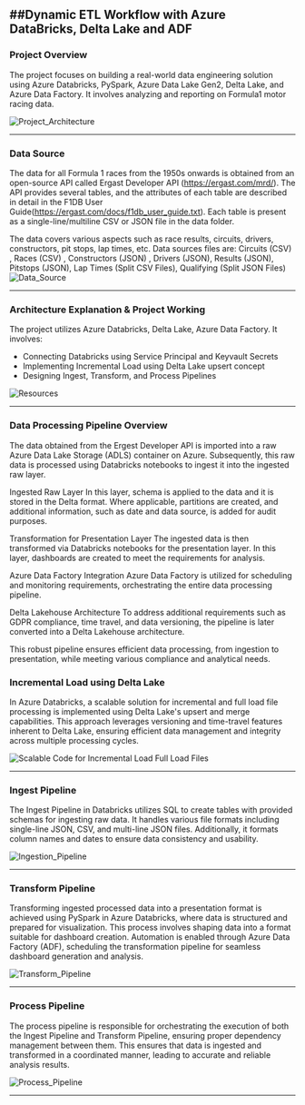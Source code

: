 ##Dynamic ETL Workflow with Azure DataBricks, Delta Lake and ADF
---

### Project Overview

The project focuses on building a real-world data engineering solution using Azure Databricks, PySpark, Azure Data Lake Gen2, Delta Lake, and Azure Data Factory. It involves analyzing and reporting on Formula1 motor racing data.

![Project_Architecture](https://github.com/sameerhussai230/Dynamic_ETL_Workflow_with_Azure_DataBricks_Delta_Lake_and_ADF/assets/85198601/dccb148d-5846-4791-8863-be1ce68bcffa)

---

### Data Source

The data for all Formula 1 races from the 1950s onwards is obtained from an open-source API called Ergast Developer API (https://ergast.com/mrd/). The API provides several tables, and the attributes of each table are described in detail in the F1DB User Guide(https://ergast.com/docs/f1db_user_guide.txt). Each table is present as a single-line/multiline CSV or JSON file in the data folder.
 
The data covers various aspects such as race results, circuits, drivers, constructors, pit stops, lap times, etc. Data sources files are: Circuits (CSV) , Races (CSV) , Constructors (JSON) , Drivers (JSON), Results (JSON), Pitstops (JSON), Lap Times (Split CSV Files), Qualifying (Split JSON Files)
![Data_Source](https://github.com/sameerhussai230/Dynamic_ETL_Workflow_with_Azure_DataBricks_Delta_Lake_and_ADF/assets/85198601/f3aebe6f-ccb4-454c-9d80-0b085bf40312)

---

### Architecture Explanation & Project Working

The project utilizes Azure Databricks, Delta Lake, Azure Data Factory. It involves:

- Connecting Databricks using Service Principal and Keyvault Secrets
- Implementing Incremental Load using Delta Lake upsert concept
- Designing Ingest, Transform, and Process Pipelines

![Resources](https://github.com/sameerhussai230/Dynamic_ETL_Workflow_with_Azure_DataBricks_Delta_Lake_and_ADF/assets/85198601/9493e342-77ab-4052-a813-d7a3dcdea899)

---

###  Data Processing Pipeline Overview

The data obtained from the Ergest Developer API is imported into a raw Azure Data Lake Storage (ADLS) container on Azure. Subsequently, this raw data is processed using Databricks notebooks to ingest it into the ingested raw layer.

Ingested Raw Layer
In this layer, schema is applied to the data and it is stored in the Delta format. Where applicable, partitions are created, and additional information, such as date and data source, is added for audit purposes.

Transformation for Presentation Layer
The ingested data is then transformed via Databricks notebooks for the presentation layer. In this layer, dashboards are created to meet the requirements for analysis.

Azure Data Factory Integration
Azure Data Factory is utilized for scheduling and monitoring requirements, orchestrating the entire data processing pipeline.

Delta Lakehouse Architecture
To address additional requirements such as GDPR compliance, time travel, and data versioning, the pipeline is later converted into a Delta Lakehouse architecture.

This robust pipeline ensures efficient data processing, from ingestion to presentation, while meeting various compliance and analytical needs.


### Incremental Load using Delta Lake

In Azure Databricks, a scalable solution for incremental and full load file processing is implemented using Delta Lake's upsert and merge capabilities. This approach leverages versioning and time-travel features inherent to Delta Lake, ensuring efficient data management and integrity across multiple processing cycles.

![Scalable Code for Incremental Load   Full Load Files](https://github.com/sameerhussai230/Dynamic_ETL_Workflow_with_Azure_DataBricks_Delta_Lake_and_ADF/assets/85198601/c7d57e7d-a33d-42b6-aba0-3f04f8b8a03a)

---

### Ingest Pipeline

The Ingest Pipeline in Databricks utilizes SQL to create tables with provided schemas for ingesting raw data. It handles various file formats including single-line JSON, CSV, and multi-line JSON files. Additionally, it formats column names and dates to ensure data consistency and usability.

![Ingestion_Pipeline](https://github.com/sameerhussai230/Dynamic_ETL_Workflow_with_Azure_DataBricks_Delta_Lake_and_ADF/assets/85198601/b842f382-66fc-4286-b81f-a78fedf7ef18)


---

### Transform Pipeline

 Transforming ingested processed data into a presentation format is achieved using PySpark in Azure Databricks, where data is structured and prepared for visualization. This process involves shaping data into a format suitable for dashboard creation. Automation is enabled through Azure Data Factory (ADF), scheduling the transformation pipeline for seamless dashboard generation and analysis.

![Transform_Pipeline](https://github.com/sameerhussai230/Dynamic_ETL_Workflow_with_Azure_DataBricks_Delta_Lake_and_ADF/assets/85198601/f64f203b-8d53-4783-8cc6-192243cc22f6)

---

### Process Pipeline

The process pipeline is responsible for orchestrating the execution of both the Ingest Pipeline and Transform Pipeline, ensuring proper dependency management between them. This ensures that data is ingested and transformed in a coordinated manner, leading to accurate and reliable analysis results.

![Process_Pipeline](https://github.com/sameerhussai230/Dynamic_ETL_Workflow_with_Azure_DataBricks_Delta_Lake_and_ADF/assets/85198601/dd0231a6-b2af-48c7-a607-0352ec947eac)

---

